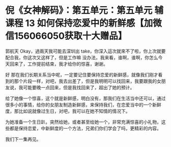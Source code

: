 # 倪《女神解码》：第五单元：第五单元 辅课程 13 如何保持恋爱中的新鲜感【加微信156066050获取十大赠品】

郭航天 Okay，過兩天我可能去深圳出 take，你深入這次就來不了啦，你上次就要配合我，你这次又这样了，但是工作嘛 没办法，我来看，谁啊，谁啊，你怎么今天回来了，工作提前结束，我才给你的惊喜，谢谢。

好 那在我们长期关系当中呢，一定要记住要保持恋爱的新鲜感，就像我们刚才看到的那个片段一样，对吧，我去出差了，但是我明明可以找回来，我要跟我的女朋友说，我可能要晚一点回来，但是我找回来了，超出了她的预计。

给了她像一个惊喜，这个就是新鲜感，明白没有，那我们在生活当中还可以，通过很多小的事情，给你的女朋友制造新鲜感，来保持我们，在恋爱当中的一个新鲜度，那比如说就像过生日，对吧，我可以在她不知情的情况下。

为她准备一个生日趴，突然给她，或者甚至给她一个，非常充满惊喜的小礼物，这些都是保持恋爱，中新鲜度的一个方法，兄弟们你们学会了吗，更精彩的内容。

我们下一集再见。